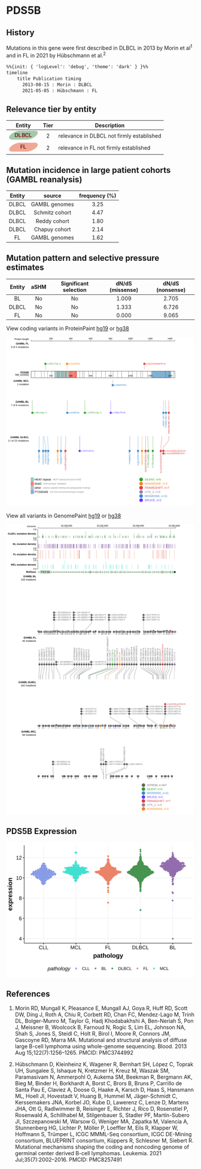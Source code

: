 # PDS5B

## History
Mutations in this gene were first described in DLBCL in 2013 by Morin et al<sup>1</sup> and in FL in 2021 by Hübschmann et al.<sup>2</sup>

```mermaid
%%{init: { 'logLevel': 'debug', 'theme': 'dark' } }%%
timeline
    title Publication timing
      2013-08-15 : Morin : DLBCL
      2021-05-05 : Hübschmann : FL
```

## Relevance tier by entity

|Entity|Tier|Description                              |
|:------:|:----:|-----------------------------------------|
|![DLBCL](images/icons/DLBCL_tier2.png) |2   |relevance in DLBCL not firmly established|
|![FL](images/icons/FL_tier2.png)    |2   |relevance in FL not firmly established   |

## Mutation incidence in large patient cohorts (GAMBL reanalysis)

|Entity|source        |frequency (%)|
|:------:|:--------------:|:-------------:|
|DLBCL |GAMBL genomes |3.25         |
|DLBCL |Schmitz cohort|4.47         |
|DLBCL |Reddy cohort  |1.80         |
|DLBCL |Chapuy cohort |2.14         |
|FL    |GAMBL genomes |1.62         |

## Mutation pattern and selective pressure estimates

|Entity|aSHM|Significant selection|dN/dS (missense)|dN/dS (nonsense)|
|:------:|:----:|:---------------------:|:----------------:|:----------------:|
|BL    |No  |No                   |1.009           |2.705           |
|DLBCL |No  |No                   |1.333           |6.726           |
|FL    |No  |No                   |0.000           |9.065           |

View coding variants in ProteinPaint [hg19](https://morinlab.github.io/LLMPP/GAMBL/PDS5B_protein.html)  or [hg38](https://morinlab.github.io/LLMPP/GAMBL/PDS5B_protein_hg38.html)

![](images/proteinpaint/PDS5B_NM_015032.svg)

View all variants in GenomePaint [hg19](https://morinlab.github.io/LLMPP/GAMBL/PDS5B.html)  or [hg38](https://morinlab.github.io/LLMPP/GAMBL/PDS5B_hg38.html)

![](images/proteinpaint/PDS5B.svg)

## PDS5B Expression
![](images/gene_expression/PDS5B_by_pathology.svg)

## References
1.  Morin RD, Mungall K, Pleasance E, Mungall AJ, Goya R, Huff RD, Scott DW, Ding J, Roth A, Chiu R, Corbett RD, Chan FC, Mendez-Lago M, Trinh DL, Bolger-Munro M, Taylor G, Hadj Khodabakhshi A, Ben-Neriah S, Pon J, Meissner B, Woolcock B, Farnoud N, Rogic S, Lim EL, Johnson NA, Shah S, Jones S, Steidl C, Holt R, Birol I, Moore R, Connors JM, Gascoyne RD, Marra MA. Mutational and structural analysis of diffuse large B-cell lymphoma using whole-genome sequencing. Blood. 2013 Aug 15;122(7):1256–1265. PMCID: PMC3744992

2.  Hübschmann D, Kleinheinz K, Wagener R, Bernhart SH, López C, Toprak UH, Sungalee S, Ishaque N, Kretzmer H, Kreuz M, Waszak SM, Paramasivam N, Ammerpohl O, Aukema SM, Beekman R, Bergmann AK, Bieg M, Binder H, Borkhardt A, Borst C, Brors B, Bruns P, Carrillo de Santa Pau E, Claviez A, Doose G, Haake A, Karsch D, Haas S, Hansmann ML, Hoell JI, Hovestadt V, Huang B, Hummel M, Jäger-Schmidt C, Kerssemakers JNA, Korbel JO, Kube D, Lawerenz C, Lenze D, Martens JHA, Ott G, Radlwimmer B, Reisinger E, Richter J, Rico D, Rosenstiel P, Rosenwald A, Schillhabel M, Stilgenbauer S, Stadler PF, Martín-Subero JI, Szczepanowski M, Warsow G, Weniger MA, Zapatka M, Valencia A, Stunnenberg HG, Lichter P, Möller P, Loeffler M, Eils R, Klapper W, Hoffmann S, Trümper L, ICGC MMML-Seq consortium, ICGC DE-Mining consortium, BLUEPRINT consortium, Küppers R, Schlesner M, Siebert R. Mutational mechanisms shaping the coding and noncoding genome of germinal center derived B-cell lymphomas. Leukemia. 2021 Jul;35(7):2002–2016. PMCID: PMC8257491

<!-- ORIGIN: morinMutationalStructuralAnalysis2013 -->
<!-- DLBCL: morinMutationalStructuralAnalysis2013 -->
<!-- FL: hubschmannMutationalMechanismsShaping2021b -->
